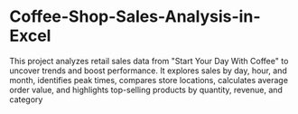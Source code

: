 # Coffee-Shop-Sales-Analysis-in-Excel
This project analyzes retail sales data from "Start Your Day With Coffee" to uncover trends and boost performance. It explores sales by day, hour, and month, identifies peak times, compares store locations, calculates average order value, and highlights top-selling products by quantity, revenue, and category
